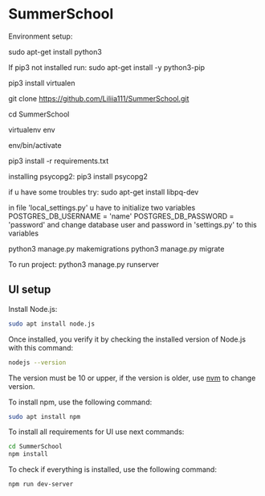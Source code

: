 # SummerSchool
Environment setup:

 sudo apt-get install python3

 If pip3 not installed run:
 sudo apt-get install -y python3-pip

 pip3 install virtualen

 git clone https://github.com/Liliia111/SummerSchool.git

 cd SummerSchool
 
 virtualenv env
 
 env/bin/activate
 
 pip3 install -r requirements.txt


installing psycopg2: 
 pip3 install psycopg2 

if u have some troubles try:
 sudo apt-get install libpq-dev

in file 'local_settings.py' u have to initialize two variables 
POSTGRES_DB_USERNAME = 'name'
POSTGRES_DB_PASSWORD = 'password'
and change database user and password in 'settings.py' to this variables

 python3 manage.py makemigrations
 python3 manage.py migrate
 
 To run project:
 python3 manage.py runserver

## UI setup
Install Node.js:
```bash
sudo apt install node.js
```
Once installed, you verify it by checking the installed version of Node.js with this command:
```bash
nodejs --version
```
The version must be 10 or upper, if the version is older, use [nvm](https://www.digitalocean.com/community/tutorials/node-js-ubuntu-18-04-ru) to change version.

To install npm, use the following command:
```bash
sudo apt install npm
```

To install all requirements for UI use next commands:
```bash
cd SummerSchool
npm install 
```

To check if everything is installed, use the following command:
```bash
npm run dev-server
```